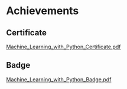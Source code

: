 

# Achievements
## Certificate
[Machine_Learning_with_Python_Certificate.pdf](https://prod-files-secure.s3.us-west-2.amazonaws.com/03e82b26-cccb-4906-bb56-adabcbdc0655/0f35a87e-0c16-48ac-af62-4e4cc34c6a19/Machine_Learning_with_Python_Certificate.pdf?X-Amz-Algorithm=AWS4-HMAC-SHA256&X-Amz-Content-Sha256=UNSIGNED-PAYLOAD&X-Amz-Credential=ASIAZI2LB466ZP77VRPW%2F20250131%2Fus-west-2%2Fs3%2Faws4_request&X-Amz-Date=20250131T122813Z&X-Amz-Expires=3600&X-Amz-Security-Token=IQoJb3JpZ2luX2VjELT%2F%2F%2F%2F%2F%2F%2F%2F%2F%2FwEaCXVzLXdlc3QtMiJHMEUCIDB5HA99A9K5CUhPhAFfVphEnBa0w59EUgfh2G6jc6FDAiEAzFcR%2BzJyEYbjtursPwzSdPk%2FQkbuRtsTHB6SL4x7plYqiAQIvf%2F%2F%2F%2F%2F%2F%2F%2F%2F%2FARAAGgw2Mzc0MjMxODM4MDUiDJctj6fIAYVbjjAIuSrcA7drfdrZeUXwR7HN%2FtDSRjK6e9%2BebVAzEeix3bE9l%2FNNEHzf78WPUA7Tf8zbIBlfl7fRAkOlrVy0SfvgpdASAIhkp5KZW8G3FkxtJc1yixQw4AYI%2BprA2jXPMJqBuEjyuS4Bn9Z33qkgzTgaZg9hjwWow9FZ9DhbfahKiYOVqiSiLRsEZQvC6F5tRQWv2wwW%2FN2y%2BD81GD2tpmt%2FRowQ%2BoQ8jcfzKvI0T%2F%2FZXy7y1ryHfYLImW3YQFHZhUuFnwa36LVOao6dXNdty5vDQqGYoS4Jdl5ZyEcqxrvuN6FEo2Ht%2BgKQNiAD9%2BHC6WayK1ij5ATY9X6aztfK2RZNhvVX4SAEgQ5KyJjBBshV6oR4IQYgQWui9CedzIoyQ3R3tn81t7CA9JMW%2FkrqJn9pIZUf9W%2FE27wQJTDitUUQ9%2BLaTAy%2B%2BAkJNbBDh1mfSTcwFU%2FcRdV100uP7zM428Lp5OCGF11XtEPb%2BqjSMFIf4cgU8snA4sN1dqaZPvYADDJ%2BgYAgcR2GUvEzanOx4UbqeTIGzAtVKhY8vc2YrJBmJ4%2BHlxvWF%2Fo6RGrZ80jS8h%2BTUYEROwhb7bg8vs3HPjqwWO612Npk96m8lbAtp%2BrDTl%2BILQk%2BhsY%2B97Nh2d7GSWeDMOXz8rwGOqUBgbiyZLILN8zr3gMz0%2BjzXqQuMcLV05MEcnJCiM5SfnS49ijB%2BmpQVUpU501vM0vICjZtftFUlwIuxBdZH8KJYDSLiwEurQPK5BnTZgevKGegA0H15gs%2FbzhLKqCUUga%2F%2FKP4Jzxiwtw%2BuiwO7SzhzNcYMt8TyZ8Rg131lfbxA2oOfComBUHUvAng%2FKn%2FAZgWwi%2F5%2BFEpSASjLRj4fzuSTHhtVANA&X-Amz-Signature=e0007a023192e24c5a84f9bd130f9da984bf37a3085d8715c203b3e350662fd3&X-Amz-SignedHeaders=host&x-id=GetObject)
## Badge
[Machine_Learning_with_Python_Badge.pdf](https://prod-files-secure.s3.us-west-2.amazonaws.com/03e82b26-cccb-4906-bb56-adabcbdc0655/ff622a22-73d6-44e3-9c7b-e89a8e61b7aa/Machine_Learning_with_Python_Badge.pdf?X-Amz-Algorithm=AWS4-HMAC-SHA256&X-Amz-Content-Sha256=UNSIGNED-PAYLOAD&X-Amz-Credential=ASIAZI2LB466ZP77VRPW%2F20250131%2Fus-west-2%2Fs3%2Faws4_request&X-Amz-Date=20250131T122813Z&X-Amz-Expires=3600&X-Amz-Security-Token=IQoJb3JpZ2luX2VjELT%2F%2F%2F%2F%2F%2F%2F%2F%2F%2FwEaCXVzLXdlc3QtMiJHMEUCIDB5HA99A9K5CUhPhAFfVphEnBa0w59EUgfh2G6jc6FDAiEAzFcR%2BzJyEYbjtursPwzSdPk%2FQkbuRtsTHB6SL4x7plYqiAQIvf%2F%2F%2F%2F%2F%2F%2F%2F%2F%2FARAAGgw2Mzc0MjMxODM4MDUiDJctj6fIAYVbjjAIuSrcA7drfdrZeUXwR7HN%2FtDSRjK6e9%2BebVAzEeix3bE9l%2FNNEHzf78WPUA7Tf8zbIBlfl7fRAkOlrVy0SfvgpdASAIhkp5KZW8G3FkxtJc1yixQw4AYI%2BprA2jXPMJqBuEjyuS4Bn9Z33qkgzTgaZg9hjwWow9FZ9DhbfahKiYOVqiSiLRsEZQvC6F5tRQWv2wwW%2FN2y%2BD81GD2tpmt%2FRowQ%2BoQ8jcfzKvI0T%2F%2FZXy7y1ryHfYLImW3YQFHZhUuFnwa36LVOao6dXNdty5vDQqGYoS4Jdl5ZyEcqxrvuN6FEo2Ht%2BgKQNiAD9%2BHC6WayK1ij5ATY9X6aztfK2RZNhvVX4SAEgQ5KyJjBBshV6oR4IQYgQWui9CedzIoyQ3R3tn81t7CA9JMW%2FkrqJn9pIZUf9W%2FE27wQJTDitUUQ9%2BLaTAy%2B%2BAkJNbBDh1mfSTcwFU%2FcRdV100uP7zM428Lp5OCGF11XtEPb%2BqjSMFIf4cgU8snA4sN1dqaZPvYADDJ%2BgYAgcR2GUvEzanOx4UbqeTIGzAtVKhY8vc2YrJBmJ4%2BHlxvWF%2Fo6RGrZ80jS8h%2BTUYEROwhb7bg8vs3HPjqwWO612Npk96m8lbAtp%2BrDTl%2BILQk%2BhsY%2B97Nh2d7GSWeDMOXz8rwGOqUBgbiyZLILN8zr3gMz0%2BjzXqQuMcLV05MEcnJCiM5SfnS49ijB%2BmpQVUpU501vM0vICjZtftFUlwIuxBdZH8KJYDSLiwEurQPK5BnTZgevKGegA0H15gs%2FbzhLKqCUUga%2F%2FKP4Jzxiwtw%2BuiwO7SzhzNcYMt8TyZ8Rg131lfbxA2oOfComBUHUvAng%2FKn%2FAZgWwi%2F5%2BFEpSASjLRj4fzuSTHhtVANA&X-Amz-Signature=bd45667d4ce99b2c2ccf1b1bfc52447d322e049fcd2bcbe2c8455f087beb2328&X-Amz-SignedHeaders=host&x-id=GetObject)